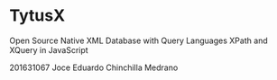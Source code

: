 # TytusX
Open Source Native XML Database with Query Languages XPath and XQuery in JavaScript

201631067 Joce Eduardo Chinchilla Medrano
